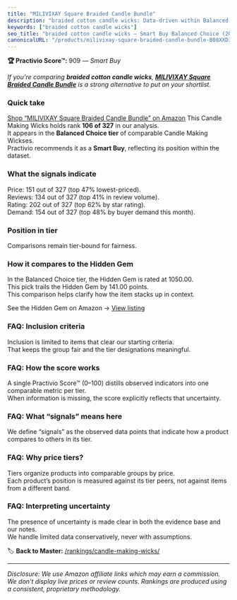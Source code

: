 ```yaml
---
title: "MILIVIXAY Square Braided Candle Bundle"
description: "braided cotton candle wicks: Data-driven within Balanced Choice ranking using the Practivio Score™. Positioned by quality, value, demand, findability, momentum."
keywords: ["braided cotton candle wicks"]
seo_title: "braided cotton candle wicks — Smart Buy Balanced Choice (2025)"
canonicalURL: "/products/milivixay-square-braided-candle-bundle-B08XXD1KKQ/"
---
```


**🏆 Practivio Score™:** 909 — _Smart Buy_


*If you're comparing **braided cotton candle wicks**, **[MILIVIXAY Square Braided Candle Bundle](https://www.amazon.com/dp/B08XXD1KKQ?tag=practivio-20)** is a strong alternative to put on your shortlist.*
### Quick take
[Shop “MILIVIXAY Square Braided Candle Bundle” on Amazon](https://www.amazon.com/dp/B08XXD1KKQ?tag=practivio-20)
This Candle Making Wicks holds rank **106 of 327** in our analysis.  
It appears in the **Balanced Choice tier** of comparable Candle Making Wickses.  
Practivio recommends it as a **Smart Buy**, reflecting its position within the dataset.

### What the signals indicate
Price: 151 out of 327 (top 47% lowest-priced).  
Reviews: 134 out of 327 (top 41% in review volume).  
Rating: 202 out of 327 (top 62% by star rating).  
Demand: 154 out of 327 (top 48% by buyer demand this month).

### Position in tier
Comparisons remain tier-bound for fairness.

### How it compares to the Hidden Gem
In the Balanced Choice tier, the Hidden Gem is rated at 1050.00.  
This pick trails the Hidden Gem by 141.00 points.  
This comparison helps clarify how the item stacks up in context.  

See the Hidden Gem on Amazon → [View listing](https://www.amazon.com/dp/B07K1YZ27X?tag=practivio-20)

### FAQ: Inclusion criteria
Inclusion is limited to items that clear our starting criteria.  
That keeps the group fair and the tier designations meaningful.

### FAQ: How the score works
A single Practivio Score™ (0–100) distills observed indicators into one comparable metric per tier.  
When information is missing, the score explicitly reflects that uncertainty.

### FAQ: What “signals” means here
We define “signals” as the observed data points that indicate how a product compares to others in its tier.

### FAQ: Why price tiers?
Tiers organize products into comparable groups by price.  
Each product’s position is measured against its tier peers, not against items from a different band.

### FAQ: Interpreting uncertainty
The presence of uncertainty is made clear in both the evidence base and our notes.  
We handle limited data conservatively, never with assumptions.


🏷️ **Back to Master:** [/rankings/candle-making-wicks/](/rankings/candle-making-wicks/)

---
_Disclosure: We use Amazon affiliate links which may earn a commission. We don’t display live prices or review counts. Rankings are produced using a consistent, proprietary methodology._
